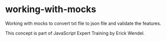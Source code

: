 # working-with-mocks

Working with mocks to convert txt file to json file and validate the features.

This concept is part of JavaScript Expert Training by Erick Wendel.
